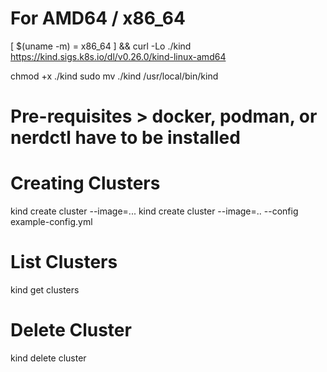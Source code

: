 # For AMD64 / x86_64
[ $(uname -m) = x86_64 ] && curl -Lo ./kind https://kind.sigs.k8s.io/dl/v0.26.0/kind-linux-amd64

chmod +x ./kind
sudo mv ./kind /usr/local/bin/kind

# Pre-requisites > docker, podman, or nerdctl have to be installed

# Creating Clusters
kind create cluster --image=...
kind create cluster --image=.. --config example-config.yml


# List Clusters
kind get clusters

# Delete Cluster
kind delete cluster
